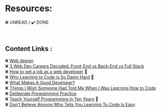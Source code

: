 # Resources:  

:x: UNREAD / :heavy_check_mark: DONE

<br>

## Content Links :  
:x: [Web design](https://en.wikipedia.org/wiki/Web_design)  
:x: [3 Web Dev Careers Decoded: Front-End vs Back-End vs Full Stack](https://www.udacity.com/blog/2020/12/front-end-vs-back-end-vs-full-stack-web-developers.html)  
:x: [How to get a job as a web developer](https://web.archive.org/web/20160925155912/http://www.happybearsoftware.com/how-to-get-a-programmer-job.html) 🌟  
:x: [Why Learning to Code is So Damn Hard](https://www.thinkful.com/blog/why-learning-to-code-is-so-damn-hard/) 🌟  
:x: [What Makes A Good Developer?](https://jaredthenerd.com/2013/05/what-makes-a-good-developer/)  
:x: [Things I Wish Someone Had Told Me When I Was Learning How to Code](https://www.freecodecamp.org/news/things-i-wish-someone-had-told-me-when-i-was-learning-how-to-code-565fc9dcb329/)  
:x: [Deliberate Programming Practice](https://codequizzes.wordpress.com/2013/04/28/deliberate-programming-practice/)  
:x: [Teach Yourself Programming in Ten Years](http://norvig.com/21-days.html) 🌟  
:x: [Don’t Believe Anyone Who Tells You Learning To Code Is Easy](https://techcrunch.com/2014/05/24/dont-believe-anyone-who-tells-you-learning-to-code-is-easy/) 
